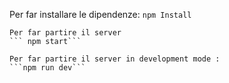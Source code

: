 Per far installare le dipendenze: 
	```npm Install```

	Per far partire il server 
	``` npm start```
    
	Per far partire il server in development mode : 
	```npm run dev```
